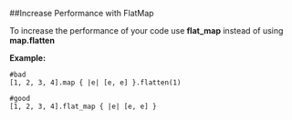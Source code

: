 ##Increase Performance with FlatMap

To increase the performance of your code use **flat_map** instead of using **map.flatten**

**Example:**

```
#bad
[1, 2, 3, 4].map { |e| [e, e] }.flatten(1)

#good
[1, 2, 3, 4].flat_map { |e| [e, e] }
```